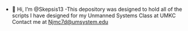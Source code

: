 - 👋 Hi, I’m @Skepsis13
-This depository was designed to hold all of the scripts I have designed for my Unmanned Systems Class at UMKC
Contact me at Njmc7d@umsystem.edu

